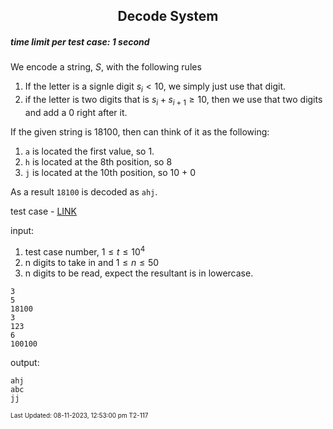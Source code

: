 <h2 align="center">Decode System</h2>

##### time limit per test case: 1 second 

We encode a string, $S$, with the following rules
1. If the letter is a signle digit $s_i < 10$, we simply just use that digit. 
2. if the letter is two digits that is $s_i+s_{i+1} \geq 10$, then we use that two digits and add a 0 right after it. 

If the given string is 18100, then can think of it as the following: 
1. ```a``` is located the first value, so 1.
2. ```h``` is located at the 8th position, so 8
3. ```j``` is located at the 10th position, so 10 + 0

As a result ```18100``` is decoded as ```ahj```.

test case - [LINK](https://github.com/JeffreyChan0913/INTERMEDIATE/blob/main/0826/testcase.txt)

input:

1. test case number, $1\leq t \leq 10^4$
2. n digits to take in and $1 \leq n \leq 50$
3. n digits to be read, expect the resultant is in lowercase. 

```
3
5
18100
3
123
6
100100
```

output:
```
ahj
abc
jj
```
<font size = 1>Last Updated: 08-11-2023, 12:53:00 pm T2-117</font>
